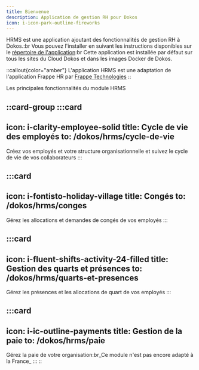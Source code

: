 ```yaml
---
title: Bienvenue
description: Application de gestion RH pour Dokos
icon: i-icon-park-outline-fireworks
---
```


HRMS est une application ajoutant des fonctionnalités de gestion RH à Dokos.\:br Vous pouvez l'installer en suivant les instructions disponibles sur le [répertoire de l'application](https://gitlab.com/dokos/hrms)\:br Cette application est installée par défaut sur tous les sites du Cloud Dokos et dans les images Docker de Dokos.

::callout{color="amber"}
L'application HRMS est une adaptation de l'application Frappe HR par [Frappe Technologies](https://github.com/frappe/hrms)
::

Les principales fonctionnalités du module HRMS

::card-group
  :::card
  ---
  icon: i-clarity-employee-solid
  title: Cycle de vie des employés
  to: /dokos/hrms/cycle-de-vie
  ---
  Créez vos employés et votre structure organisationnelle et suivez le cycle de vie de vos collaborateurs
  :::

  :::card
  ---
  icon: i-fontisto-holiday-village
  title: Congés
  to: /dokos/hrms/conges
  ---
  Gérez les allocations et demandes de congés de vos employés
  :::

  :::card
  ---
  icon: i-fluent-shifts-activity-24-filled
  title: Gestion des quarts et présences
  to: /dokos/hrms/quarts-et-presences
  ---
  Gérez les présences et les allocations de quart de vos employés
  :::

  :::card
  ---
  icon: i-ic-outline-payments
  title: Gestion de la paie
  to: /dokos/hrms/paie
  ---
  Gérez la paie de votre organisation\:br\_Ce module n'est pas encore adapté à la France\_
  :::
::
